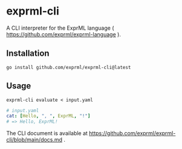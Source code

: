 # exprml-cli

A CLI interpreter for the ExprML language ( https://github.com/exprml/exprml-language ).

## Installation

```shell
go install github.com/exprml/exprml-cli@latest
```

## Usage

```shell
exprml-cli evaluate < input.yaml
```

```yaml
# input.yaml
cat: [Hello, ", ", ExprML, "!"]
# => Hello, ExprML!
```

The CLI document is available at https://github.com/exprml/exprml-cli/blob/main/docs.md .

